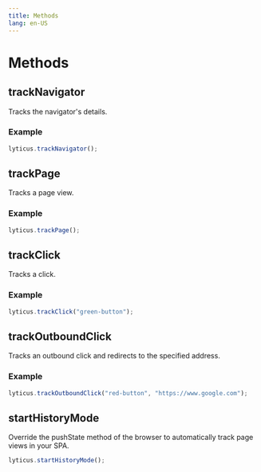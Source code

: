 ```yaml
---
title: Methods
lang: en-US
---
```


# Methods

## trackNavigator

Tracks the navigator's details.

### Example

```javascript
lyticus.trackNavigator();
```

## trackPage

Tracks a page view.

### Example

```javascript
lyticus.trackPage();
```

## trackClick

Tracks a click.

### Example

```javascript
lyticus.trackClick("green-button");
```

## trackOutboundClick

Tracks an outbound click and redirects to the specified address.

### Example

```javascript
lyticus.trackOutboundClick("red-button", "https://www.google.com");
```

## startHistoryMode

Override the pushState method of the browser to automatically track page views in your SPA.

```javascript
lyticus.startHistoryMode();
```